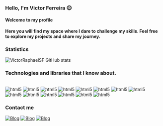 
### Hello, I'm Victor Ferreira 😊

#### Welcome to my profile

#### Here you will find my space where I dare to challenge my skills. Feel free to explore my projects and share my journey.

### Statistics
![VictorRaphaelSF GitHub stats](https://github-readme-stats.vercel.app/api?username=VictorRaphaelSF&show_icons=true&theme=dracula)

### Technologies and libraries that I know about.
<div style="display: inline_block"><br/>
    <img alt="html5" src="https://img.shields.io/badge/HTML5-E34F26?style=for-the-badge&logo=html5&logoColor=white"/>
    <img alt="html5" src="https://img.shields.io/badge/CSS3-1572B6?style=for-the-badge&logo=css3&logoColor=white"/>
    <img alt="html5" src="https://img.shields.io/badge/JavaScript-323330?style=for-the-badge&logo=javascript&logoColor=F7DF1E"/>
    <img alt="html5" src="https://img.shields.io/badge/React_Native-20232A?style=for-the-badge&logo=react&logoColor=61DAFB"/>
    <img alt="html5" src="https://img.shields.io/badge/React_Router-CA4245?style=for-the-badge&logo=react-router&logoColor=white"/>
    <img alt="html5" src="https://img.shields.io/badge/PHP-777BB4?style=for-the-badge&logo=php&logoColor=white"/>
    <img alt="html5" src="https://img.shields.io/badge/C%2B%2B-00599C?style=for-the-badge&logo=c%2B%2B&logoColor=white"/>
    <img alt="html5" src="https://img.shields.io/badge/Dart-0175C2?style=for-the-badge&logo=dart&logoColor=white"/>
    <img alt="html5" src="https://img.shields.io/badge/Bootstrap-563D7C?style=for-the-badge&logo=bootstrap&logoColor=white"/>
    <img alt="html5" src="https://img.shields.io/badge/MySQL-00000F?style=for-the-badge&logo=mysql&logoColor=white"/>
    <img alt="html5" src="https://img.shields.io/badge/styled--components-DB7093?style=for-the-badge&logo=styled-components&logoColor=white"/>
    <img alt="html5" src="https://camo.githubusercontent.com/21993b10b489d1a96fcc783ca38c6a721b2835a7b99117921f20ad766e8e05e1/68747470733a2f2f696d672e736869656c64732e696f2f62616467652f6578706f2d3143314532343f7374796c653d666f722d7468652d6261646765266c6f676f3d6578706f266c6f676f436f6c6f723d23443034413337"/>
    <img alt="html5" src="https://img.shields.io/badge/Ionic-3880FF?style=for-the-badge&logo=ionic&logoColor=white"/>
    <img alt="html5" src="https://img.shields.io/badge/Figma-F24E1E?style=for-the-badge&logo=figma&logoColor=white"/>
</div>

### Contact me
[![Blog](https://img.shields.io/badge/Instagram-E4405F?style=for-the-badge&logo=instagram&logoColor=white)](https://www.instagram.com/othereyesonme/)
[![Blog](https://img.shields.io/badge/LinkedIn-0077B5?style=for-the-badge&logo=linkedin&logoColor=white)](https://www.linkedin.com/in/victor-ferreira-046062261/)
[![Blog](https://img.shields.io/badge/Discord-7289DA?style=for-the-badge&logo=discord&logoColor=white)](https://discord.gg/tCS55gcS)
